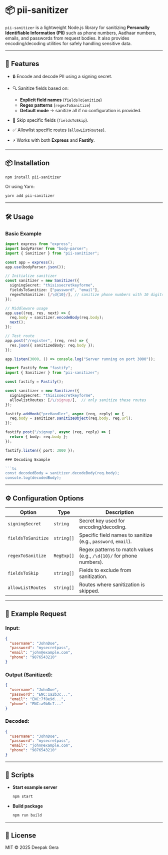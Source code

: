 # 📦 pii-sanitizer

`pii-sanitizer` is a lightweight Node.js library for sanitizing **Personally Identifiable Information (PII)** such as phone numbers, Aadhaar numbers, emails, and passwords from request bodies. It also provides encoding/decoding utilities for safely handling sensitive data.

---

## 🚀 Features

* 🔒 Encode and decode PII using a signing secret.
* 🔍 Sanitize fields based on:

  * **Explicit field names** (`fieldsToSanitize`)
  * **Regex patterns** (`regexToSanitize`)
  * **Default mode** → sanitize all if no configuration is provided.
* 🛑 Skip specific fields (`fieldsToSkip`).
* ✅ Allowlist specific routes (`allowListRoutes`).
* ⚡ Works with both **Express** and **Fastify**.

---

## 📦 Installation

```bash
npm install pii-sanitizer
```

Or using Yarn:

```bash
yarn add pii-sanitizer
```

---

## 🛠️ Usage

### Basic Example

```ts Express
import express from "express";
import bodyParser from "body-parser";
import { Sanitizer } from "pii-sanitizer";

const app = express();
app.use(bodyParser.json());

// Initialize sanitizer
const sanitizer = new Sanitizer({
  signingSecret: "thisissecretkeyforme",
  fieldsToSanitize: ["password", "email"],
  regexToSanitize: [/\d{10}/], // sanitize phone numbers with 10 digits
});

// Middleware usage
app.use((req, res, next) => {
  req.body = sanitizer.encodeBody(req.body);
  next();
});

// Test route
app.post("/register", (req, res) => {
  res.json({ sanitizedBody: req.body });
});

app.listen(3000, () => console.log("Server running on port 3000"));
```

```ts Fastify
import Fastify from "fastify";
import { Sanitizer } from "pii-sanitizer";

const fastify = Fastify();

const sanitizer = new Sanitizer({
  signingSecret: "thisissecretkeyforme",
  allowlistRoutes: [/\/signup/],  // only sanitize these routes
});

fastify.addHook("preHandler", async (req, reply) => {
  req.body = sanitizer.sanitizeObject(req.body, req.url);
});

fastify.post("/signup", async (req, reply) => {
  return { body: req.body };
});

fastify.listen({ port: 3000 });

### Decoding Example

```ts
const decodedBody = sanitizer.decodeBody(req.body);
console.log(decodedBody);
```

---

## ⚙️ Configuration Options

| Option             | Type       | Description                                                          |
| ------------------ | ---------- | -------------------------------------------------------------------- |
| `signingSecret`    | `string`   | Secret key used for encoding/decoding.                               |
| `fieldsToSanitize` | `string[]` | Specific field names to sanitize (e.g., `password`, `email`).        |
| `regexToSanitize`  | `RegExp[]` | Regex patterns to match values (e.g., `/\d{10}/` for phone numbers). |
| `fieldsToSkip`     | `string[]` | Fields to exclude from sanitization.                                 |
| `allowListRoutes`  | `string[]` | Routes where sanitization is skipped.                                |

---

## 📄 Example Request

### Input:

```json
{
  "username": "JohnDoe",
  "password": "mysecretpass",
  "email": "john@example.com",
  "phone": "9876543210"
}
```

### Output (Sanitized):

```json
{
  "username": "JohnDoe",
  "password": "ENC:1a2b3c...",
  "email": "ENC:7f8e9d...",
  "phone": "ENC:a9b8c7..."
}
```

### Decoded:

```json
{
  "username": "JohnDoe",
  "password": "mysecretpass",
  "email": "john@example.com",
  "phone": "9876543210"
}
```

---

## 🧪 Scripts

* **Start example server**

  ```bash
  npm start
  ```

* **Build package**

  ```bash
  npm run build
  ```

---

## 📜 License

MIT © 2025 Deepak Gera
